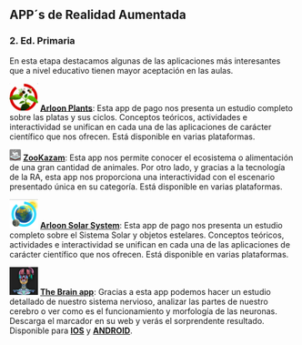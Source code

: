 ## APP´s de Realidad Aumentada

### 2\. Ed. Primaria

En esta etapa destacamos algunas de las aplicaciones más interesantes que a nivel educativo tienen mayor aceptación en las aulas.


<img src='img/1.png' alt='Arllon Plants' width='50'/> **[Arloon Plants](http://www.arloon.com/)**: Esta app de pago nos presenta un estudio completo sobre las platas y sus ciclos. Conceptos teóricos, actividades e interactividad se unifican en cada una de las aplicaciones de carácter científico que nos ofrecen. Está disponible en varias plataformas.

  

<img src='img/unnamed.png' alt='ZooKazam' width='20'/> **[ZooKazam](http://www.zookazam.com/)**: Esta app nos permite conocer el ecosistema o alimentación de una gran cantidad de animales. Por otro lado, y gracias a la tecnología de la RA, esta app nos proporciona una interactividad con el escenario presentado única en su categoría. Está disponible en varias plataformas.

<img src='img/arloon-solar-system.png' alt='Arloon Solar System' width='50'/> **[Arloon Solar System](http://www.arloon.com/)**: Esta app de pago nos presenta un estudio completo sobre el Sistema Solar y objetos estelares. Conceptos teóricos, actividades e interactividad se unifican en cada una de las aplicaciones de carácter científico que nos ofrecen. Está disponible en varias plataformas.  

<img src='img/the-brain-app.png' alt='The Brain App' width='50'/> **[The Brain app](http://harmony.co.uk/project/the-brain-in-3d/)**: Gracias a esta app podemos hacer un estudio detallado de nuestro sistema nervioso, analizar las partes de nuestro cerebro o ver como es el funcionamiento y morfología de las neuronas. Descarga el marcador en su web y verás el sorprendente resultado. Disponible para **[IOS](https://itunes.apple.com/es/app/the-brain-ar-app/id680599952?ls=1&mt=8)** y **[ANDROID](https://play.google.com/store/apps/details?id=uk.co.harmony.brainapp)**.
